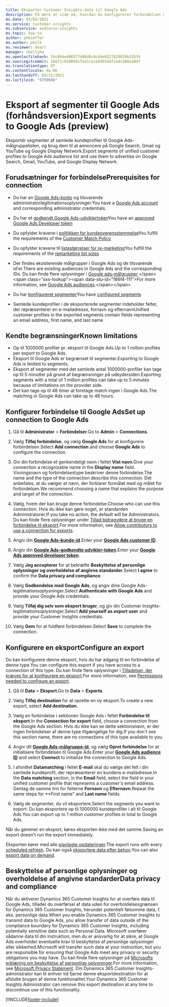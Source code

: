 ```yaml
---
title: Eksportér Customer Insights-data til Google Ads
description: Få mere at vide om, hvordan du konfigurerer forbindelsen og eksporterer til Google Ads.
ms.date: 03/03/2021
ms.service: customer-insights
ms.subservice: audience-insights
ms.topic: how-to
author: phkieffer
ms.author: philk
ms.reviewer: mhart
manager: shellyha
ms.openlocfilehash: f4c094e486577d00d8c0c64e8527829820b335f6
ms.sourcegitcommit: 1b671c6100991fea1cace04b5d4fcedcd88aa94f
ms.translationtype: HT
ms.contentlocale: da-DK
ms.lasthandoff: 03/31/2021
ms.locfileid: "5759686"
---
```

# <a name="export-segments-to-google-ads-preview"></a><span data-ttu-id="f86f4-103">Eksport af segmenter til Google Ads (forhåndsversion)</span><span class="sxs-lookup"><span data-stu-id="f86f4-103">Export segments to Google Ads (preview)</span></span>

<span data-ttu-id="f86f4-104">Eksportér segmenter af samlede kundeprofiler til Google Ads-målgruppelisten, og brug dem til at annoncere på Google Search, Gmail og YouTube og Google Display Network.</span><span class="sxs-lookup"><span data-stu-id="f86f4-104">Export segments of unified customer profiles to Google Ads audience list and use them to advertise on Google Search, Gmail, YouTube, and Google Display Network.</span></span> 

## <a name="prerequisites-for-connection"></a><span data-ttu-id="f86f4-105">Forudsætninger for forbindelse</span><span class="sxs-lookup"><span data-stu-id="f86f4-105">Prerequisites for connection</span></span>

-   <span data-ttu-id="f86f4-106">Du har en [Google Ads-konto](https://ads.google.com/) og tilsvarende administratorlegitimationsoplysninger.</span><span class="sxs-lookup"><span data-stu-id="f86f4-106">You have a [Google Ads account](https://ads.google.com/) and corresponding administrator credentials.</span></span>
-   <span data-ttu-id="f86f4-107">Du har et [godkendt Google Ads-udviklertoken](https://developers.google.com/google-ads/api/docs/first-call/dev-token)</span><span class="sxs-lookup"><span data-stu-id="f86f4-107">You have an [approved Google Ads Developer token](https://developers.google.com/google-ads/api/docs/first-call/dev-token)</span></span> 
-   <span data-ttu-id="f86f4-108">Du opfylder kravene i [politikken for kundeoverensstemmelse](https://support.google.com/adspolicy/answer/6299717)</span><span class="sxs-lookup"><span data-stu-id="f86f4-108">You fulfill the requirements of the [Customer Match Policy](https://support.google.com/adspolicy/answer/6299717)</span></span>
-   <span data-ttu-id="f86f4-109">Du opfylder kravene til [listestørrelser for re-marketing](https://support.google.com/google-ads/answer/7558048)</span><span class="sxs-lookup"><span data-stu-id="f86f4-109">You fulfill the requirements of the [remarketing list sizes](https://support.google.com/google-ads/answer/7558048)</span></span> 

-   <span data-ttu-id="f86f4-110">Der findes eksisterende målgrupper i Google Ads og de tilsvarende id'er.</span><span class="sxs-lookup"><span data-stu-id="f86f4-110">There are existing audiences in Google Ads and the corresponding IDs.</span></span> <span data-ttu-id="f86f4-111">Du kan finde flere oplysninger i [Google ads-målgrupper](https://support.google.com/google-ads/answer/7558048?hl=en#:~:text=Audience%20lists%20is%20a%20section,Display%20Network%20through%20remarketing%20campaigns.).</span><span class="sxs-lookup"><span data-stu-id="f86f4-111">For more information, see [Google Ads audiences](https://support.google.com/google-ads/answer/7558048?hl=en#:~:text=Audience%20lists%20is%20a%20section,Display%20Network%20through%20remarketing%20campaigns.).</span></span>
-   <span data-ttu-id="f86f4-112">Du har [konfigureret segmenter](segments.md)</span><span class="sxs-lookup"><span data-stu-id="f86f4-112">You have [configured segments](segments.md)</span></span>
-   <span data-ttu-id="f86f4-113">Samlede kundeprofiler i de eksporterede segmenter indeholder felter, der repræsenterer en e-mailadresse, fornavn og efternavn</span><span class="sxs-lookup"><span data-stu-id="f86f4-113">Unified customer profiles in the exported segments contain fields representing an email address, first name, and last name</span></span>

## <a name="known-limitations"></a><span data-ttu-id="f86f4-114">Kendte begrænsninger</span><span class="sxs-lookup"><span data-stu-id="f86f4-114">Known limitations</span></span>

- <span data-ttu-id="f86f4-115">Op til 1000000 profiler pr. eksport til Google Ads.</span><span class="sxs-lookup"><span data-stu-id="f86f4-115">Up to 1 million profiles per export to Google Ads.</span></span>
- <span data-ttu-id="f86f4-116">Eksport til Google Ads er begrænset til segmenter.</span><span class="sxs-lookup"><span data-stu-id="f86f4-116">Exporting to Google Ads is limited to segments.</span></span>
- <span data-ttu-id="f86f4-117">Eksport af segmenter med det samlede antal 1000000-profiler kan tage op til 5 minutter på grund af begrænsninger på udbydersiden.</span><span class="sxs-lookup"><span data-stu-id="f86f4-117">Exporting segments with a total of 1 million profiles can take up to 5 minutes because of limitations on the provider side.</span></span> 
- <span data-ttu-id="f86f4-118">Det kan tage op til 48 timer at foretage match ingen i Google Ads.</span><span class="sxs-lookup"><span data-stu-id="f86f4-118">The matching in Google Ads can take up to 48 hours.</span></span>

## <a name="set-up-connection-to-google-ads"></a><span data-ttu-id="f86f4-119">Konfigurer forbindelse til Google Ads</span><span class="sxs-lookup"><span data-stu-id="f86f4-119">Set up connection to Google Ads</span></span>

1. <span data-ttu-id="f86f4-120">Gå til **Administrator** > **Forbindelser**.</span><span class="sxs-lookup"><span data-stu-id="f86f4-120">Go to **Admin** > **Connections**.</span></span>

1. <span data-ttu-id="f86f4-121">Vælg **Tilføj forbindelse**, og vælg **Google Ads** for at konfigurere forbindelsen.</span><span class="sxs-lookup"><span data-stu-id="f86f4-121">Select **Add connection** and choose **Google Ads** to configure the connection.</span></span>

1. <span data-ttu-id="f86f4-122">Giv din forbindelse et genkendeligt navn i feltet **Vist navn**.</span><span class="sxs-lookup"><span data-stu-id="f86f4-122">Give your connection a recognizable name in the **Display name** field.</span></span> <span data-ttu-id="f86f4-123">Visningsnavn og forbindelsestype beskriver denne forbindelse.</span><span class="sxs-lookup"><span data-stu-id="f86f4-123">The name and the type of the connection describe this connection.</span></span> <span data-ttu-id="f86f4-124">Det anbefales, at du vælger et navn, der forklarer formålet med og målet for forbindelsen.</span><span class="sxs-lookup"><span data-stu-id="f86f4-124">We recommend choosing a name that explains the purpose and target of the connection.</span></span>

1. <span data-ttu-id="f86f4-125">Vælg, hvem der kan bruge denne forbindelse.</span><span class="sxs-lookup"><span data-stu-id="f86f4-125">Choose who can use this connection.</span></span> <span data-ttu-id="f86f4-126">Hvis du ikke kan gøre noget, er standarden Administratorer.</span><span class="sxs-lookup"><span data-stu-id="f86f4-126">If you take no action, the default will be Administrators.</span></span> <span data-ttu-id="f86f4-127">Du kan finde flere oplysninger under [Tillad bidragydere at bruge en forbindelse til eksport](connections.md#allow-contributors-to-use-a-connection-for-exports).</span><span class="sxs-lookup"><span data-stu-id="f86f4-127">For more information, see [Allow contributors to use a connection for exports](connections.md#allow-contributors-to-use-a-connection-for-exports).</span></span>

1. <span data-ttu-id="f86f4-128">Angiv din **[Google Ads-kunde-id](https://support.google.com/google-ads/answer/1704344)**.</span><span class="sxs-lookup"><span data-stu-id="f86f4-128">Enter your **[Google Ads customer ID](https://support.google.com/google-ads/answer/1704344)**.</span></span>

1. <span data-ttu-id="f86f4-129">Angiv din **[Google Ads-godkendte udvikler-token](https://developers.google.com/google-ads/api/docs/first-call/dev-token)**.</span><span class="sxs-lookup"><span data-stu-id="f86f4-129">Enter your **[Google Ads approved developer token](https://developers.google.com/google-ads/api/docs/first-call/dev-token)**.</span></span>

1. <span data-ttu-id="f86f4-130">Vælg **Jeg accepterer** for at bekræfte **Beskyttelse af personlige oplysninger og overholdelse af angivne standarder**.</span><span class="sxs-lookup"><span data-stu-id="f86f4-130">Select **I agree** to confirm the **Data privacy and compliance**.</span></span>

1. <span data-ttu-id="f86f4-131">Vælg **Godkendelse med Google Ads**, og angiv dine Google Ads-legitimationsoplysninger.</span><span class="sxs-lookup"><span data-stu-id="f86f4-131">Select **Authenticate with Google Ads** and provide your Google Ads credentials.</span></span>

1. <span data-ttu-id="f86f4-132">Vælg **Tilføj dig selv som eksport bruger**, og giv din Customer Insights-legitimationsoplysninger.</span><span class="sxs-lookup"><span data-stu-id="f86f4-132">Select **Add yourself as export user** and provide your Customer Insights credentials.</span></span>

1. <span data-ttu-id="f86f4-133">Vælg **Gem** for at fuldføre forbindelsen.</span><span class="sxs-lookup"><span data-stu-id="f86f4-133">Select **Save** to complete the connection.</span></span> 

## <a name="configure-an-export"></a><span data-ttu-id="f86f4-134">Konfigurere en eksport</span><span class="sxs-lookup"><span data-stu-id="f86f4-134">Configure an export</span></span>

<span data-ttu-id="f86f4-135">Du kan konfigurere denne eksport, hvis du har adgang til en forbindelse af denne type.</span><span class="sxs-lookup"><span data-stu-id="f86f4-135">You can configure this export if you have access to a connection of this type.</span></span> <span data-ttu-id="f86f4-136">Du kan finde flere oplysninger i [Tilladelser, der kræves for at konfigurere en eksport](export-destinations.md#set-up-a-new-export).</span><span class="sxs-lookup"><span data-stu-id="f86f4-136">For more information, see [Permissions needed to configure an export](export-destinations.md#set-up-a-new-export).</span></span>

1. <span data-ttu-id="f86f4-137">Gå til **Data** > **Eksport**.</span><span class="sxs-lookup"><span data-stu-id="f86f4-137">Go to **Data** > **Exports**.</span></span>

1. <span data-ttu-id="f86f4-138">Vælg **Tilføj destination** for at oprette en ny eksport.</span><span class="sxs-lookup"><span data-stu-id="f86f4-138">To create a new export, select **Add destination**.</span></span>

1. <span data-ttu-id="f86f4-139">Vælg en forbindelse i sektionen Google Ads i feltet **Forbindelse til eksport**.</span><span class="sxs-lookup"><span data-stu-id="f86f4-139">In the **Connection for export** field, choose a connection from the Google Ads section.</span></span> <span data-ttu-id="f86f4-140">Hvis du ikke kan se dette sektionsnavn, er der ingen forbindelser af denne type tilgængelige for dig.</span><span class="sxs-lookup"><span data-stu-id="f86f4-140">If you don't see this section name, there are no connections of this type available to you.</span></span>

1. <span data-ttu-id="f86f4-141">Angiv dit **[Google Ads-målgruppe-id](https://support.google.com/google-ads/answer/7558048?hl=en#:~:text=Audience%20lists%20is%20a%20section,Display%20Network%20through%20remarketing%20campaigns.)**, og vælg **Opret forbindelse** for at initialisere forbindelsen til Google Ads.</span><span class="sxs-lookup"><span data-stu-id="f86f4-141">Enter your **[Google Ads audience ID](https://support.google.com/google-ads/answer/7558048?hl=en#:~:text=Audience%20lists%20is%20a%20section,Display%20Network%20through%20remarketing%20campaigns.)** and select **Connect** to initialize the connection to Google Ads.</span></span>

1. <span data-ttu-id="f86f4-142">I afsnittet **Datamatching** i feltet **E-mail** skal du vælge det felt i din samlede kundeprofil, der repræsenterer en kundens e-mailadresse.</span><span class="sxs-lookup"><span data-stu-id="f86f4-142">In the **Data matching** section, in the **Email** field, select the field in your unified customer profile that represents a customer's email address.</span></span> <span data-ttu-id="f86f4-143">Gentag de samme trin for felterne **Fornavn** og **Efternavn**.</span><span class="sxs-lookup"><span data-stu-id="f86f4-143">Repeat the same steps for \*\*First name" and **Last name** fields.</span></span>

1. <span data-ttu-id="f86f4-144">Vælg de segmenter, du vil eksportere.</span><span class="sxs-lookup"><span data-stu-id="f86f4-144">Select the segments you want to export.</span></span> <span data-ttu-id="f86f4-145">Du kan eksportere op til 1000000 kundeprofiler i alt til Google Ads.</span><span class="sxs-lookup"><span data-stu-id="f86f4-145">You can export up to 1 million customer profiles in total to Google Ads.</span></span>

<span data-ttu-id="f86f4-146">Når du gemmer en eksport, køres eksporten ikke med det samme.</span><span class="sxs-lookup"><span data-stu-id="f86f4-146">Saving an export doesn't run the export immediately.</span></span>

<span data-ttu-id="f86f4-147">Eksporten kører med alle [planlagte opdateringer](system.md#schedule-tab).</span><span class="sxs-lookup"><span data-stu-id="f86f4-147">The export runs with every [scheduled refresh](system.md#schedule-tab).</span></span> <span data-ttu-id="f86f4-148">Du kan også [eksportere data efter behov](export-destinations.md#run-exports-on-demand).</span><span class="sxs-lookup"><span data-stu-id="f86f4-148">You can also [export data on demand](export-destinations.md#run-exports-on-demand).</span></span> 

## <a name="data-privacy-and-compliance"></a><span data-ttu-id="f86f4-149">Beskyttelse af personlige oplysninger og overholdelse af angivne standarder</span><span class="sxs-lookup"><span data-stu-id="f86f4-149">Data privacy and compliance</span></span>

<span data-ttu-id="f86f4-150">Når du aktiverer Dynamics 365 Customer Insights for at overføre data til Google Ads, tillader du overførsel af data uden for overholdelsesgrænsen for Dynamics 365 Customer Insights, herunder potentielt følsomme data, f. eks. personlige data.</span><span class="sxs-lookup"><span data-stu-id="f86f4-150">When you enable Dynamics 365 Customer Insights to transmit data to Google Ads, you allow transfer of data outside of the compliance boundary for Dynamics 365 Customer Insights, including potentially sensitive data such as Personal Data.</span></span> <span data-ttu-id="f86f4-151">Microsoft overfører sådanne data til din instruktion, men du er ansvarlig for at sikre, at Google Ads overholder eventuelle krav til beskyttelse af personlige oplysninger eller sikkerhed.</span><span class="sxs-lookup"><span data-stu-id="f86f4-151">Microsoft will transfer such data at your instruction, but you are responsible for ensuring that Google Ads meet any privacy or security obligations you may have.</span></span> <span data-ttu-id="f86f4-152">Du kan finde flere oplysninger på [Microsofts erklæring om beskyttelse af personlige oplysninger](https://go.microsoft.com/fwlink/?linkid=396732).</span><span class="sxs-lookup"><span data-stu-id="f86f4-152">For more information, see [Microsoft Privacy Statement](https://go.microsoft.com/fwlink/?linkid=396732).</span></span>
<span data-ttu-id="f86f4-153">Din Dynamics 365 Customer Insights-administrator kan til enhver tid fjerne denne eksportdestination for at afslutte brugen af denne funktionalitet.</span><span class="sxs-lookup"><span data-stu-id="f86f4-153">Your Dynamics 365 Customer Insights Administrator can remove this export destination at any time to discontinue use of this functionality.</span></span>


[!INCLUDE[footer-include](../includes/footer-banner.md)]
